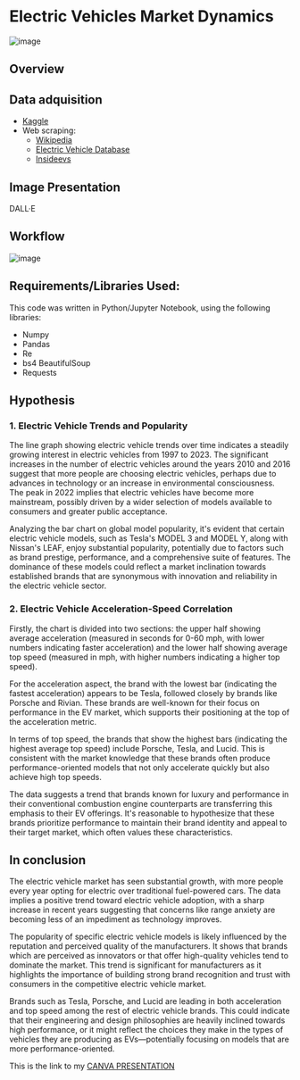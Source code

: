 # Electric Vehicles Market Dynamics

![image](https://github.com/Estherkii/EV-Market-Dynamics/assets/123992666/107b9352-10dc-4495-b93a-aae999a1fcfc)


## Overview

## Data adquisition

* [Kaggle](https://www.kaggle.com/datasets/ratikkakkar/electric-vehicle-population-data)
* Web scraping:
    - [Wikipedia](https://en.wikipedia.org/wiki/Electric_car_use_by_country)
    - [Electric Vehicle Database](https://ev-database.org/compare/newest-upcoming-electric-vehicle#sort:path~type~order=.id~number~desc|range-slider-range:prev~next=0~1200|range-slider-acceleration:prev~next=2~23|range-slider-topspeed:prev~next=110~350|range-slider-battery:prev~next=10~200|range-slider-towweight:prev~next=0~2500|range-slider-fastcharge:prev~next=0~1500|paging:currentPage=0|paging:number=all)
    - [Insideevs](https://insideevs.com/news/565883/electric-car-prices-us/)

## Image Presentation

DALL·E

## Workflow

![image](https://github.com/Estherkii/EV-Market-Dynamics/assets/123992666/d962c697-b506-4b3d-942d-2e9d5105f1eb)

## Requirements/Libraries Used:

This code was written in Python/Jupyter Notebook, using the following libraries:

- Numpy
- Pandas
- Re 
- bs4 BeautifulSoup
- Requests

## Hypothesis

### 1. Electric Vehicle Trends and Popularity

The line graph showing electric vehicle trends over time indicates a steadily growing interest in electric vehicles from 1997 to 2023. The significant increases in the number of electric vehicles around the years 2010 and 2016 suggest that more people are choosing electric vehicles, perhaps due to advances in technology or an increase in environmental consciousness. The peak in 2022 implies that electric vehicles have become more mainstream, possibly driven by a wider selection of models available to consumers and greater public acceptance.

Analyzing the bar chart on global model popularity, it's evident that certain electric vehicle models, such as Tesla's MODEL 3 and MODEL Y, along with Nissan's LEAF, enjoy substantial popularity, potentially due to factors such as brand prestige, performance, and a comprehensive suite of features. The dominance of these models could reflect a market inclination towards established brands that are synonymous with innovation and reliability in the electric vehicle sector. 

### 2. Electric Vehicle Acceleration-Speed Correlation 

Firstly, the chart is divided into two sections: the upper half showing average acceleration (measured in seconds for 0-60 mph, with lower numbers indicating faster acceleration) and the lower half showing average top speed (measured in mph, with higher numbers indicating a higher top speed).

For the acceleration aspect, the brand with the lowest bar (indicating the fastest acceleration) appears to be Tesla, followed closely by brands like Porsche and Rivian. These brands are well-known for their focus on performance in the EV market, which supports their positioning at the top of the acceleration metric.

In terms of top speed, the brands that show the highest bars (indicating the highest average top speed) include Porsche, Tesla, and Lucid. This is consistent with the market knowledge that these brands often produce performance-oriented models that not only accelerate quickly but also achieve high top speeds.

The data suggests a trend that brands known for luxury and performance in their conventional combustion engine counterparts are transferring this emphasis to their EV offerings. It's reasonable to hypothesize that these brands prioritize performance to maintain their brand identity and appeal to their target market, which often values these characteristics.


## In conclusion

The electric vehicle market has seen substantial growth, with more people every year opting for electric over traditional fuel-powered cars. The data implies a positive trend toward electric vehicle adoption, with a sharp increase in recent years suggesting that concerns like range anxiety are becoming less of an impediment as technology improves.

The popularity of specific electric vehicle models is likely influenced by the reputation and perceived quality of the manufacturers. It shows that brands which are perceived as innovators or that offer high-quality vehicles tend to dominate the market. This trend is significant for manufacturers as it highlights the importance of building strong brand recognition and trust with consumers in the competitive electric vehicle market.

Brands such as Tesla, Porsche, and Lucid are leading in both acceleration and top speed among the rest of electric vehicle brands. This could indicate that their engineering and design philosophies are heavily inclined towards high performance, or it might reflect the choices they make in the types of vehicles they are producing as EVs—potentially focusing on models that are more performance-oriented. 

  
This is the link to my [CANVA PRESENTATION](https://www.canva.com/design/DAF18x65rE4/yE5bUesCz4_nQVjXjLa_GA/edit)

